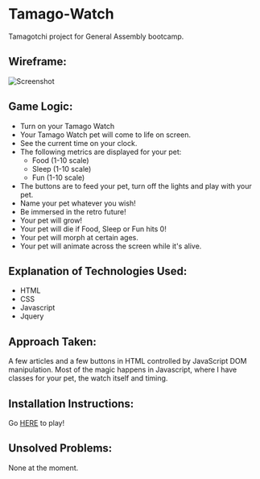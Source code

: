 # Tamago-Watch
Tamagotchi project for General Assembly bootcamp.



## Wireframe:
![Screenshot](https://i.imgur.com/OPtz1sC.png)

## Game Logic:
- Turn on your Tamago Watch
- Your Tamago Watch pet will come to life on screen.
- See the current time on your clock.
- The following metrics are displayed for your pet: 
    - Food (1-10 scale)
    - Sleep (1-10 scale)
    - Fun (1-10 scale)
- The buttons are to feed your pet, turn off the lights and play with your pet.
- Name your pet whatever you wish!
- Be immersed in the retro future!
- Your pet will grow!
- Your pet will die if Food, Sleep or Fun hits 0!
- Your pet will morph at certain ages.
- Your pet will animate across the screen while it's alive.

## Explanation of Technologies Used:
- HTML
- CSS
- Javascript
- Jquery

## Approach Taken:
A few articles and a few buttons in HTML controlled by JavaScript DOM manipulation. Most of the magic happens in 
Javascript, where I have classes for your pet, the watch itself and timing.

## Installation Instructions:
Go [HERE](https://pages.git.generalassemb.ly/wsushinsky/Tamago-Watch/) to play!

## Unsolved Problems:
None at the moment.